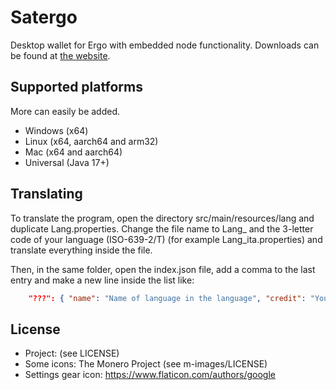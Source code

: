 # Satergo
Desktop wallet for Ergo with embedded node functionality. Downloads can be found at [the website](https://satergo.org).

## Supported platforms
More can easily be added.
- Windows (x64)
- Linux (x64, aarch64 and arm32)
- Mac (x64 and aarch64)
- Universal (Java 17+)

## Translating
To translate the program, open the directory src/main/resources/lang and duplicate Lang.properties.
Change the file name to Lang_ and the 3-letter code of your language (ISO-639-2/T) (for example Lang_ita.properties) and translate everything inside the file.

Then, in the same folder, open the index.json file, add a comma to the last entry and make a new line inside the list like:
```json
	"???": { "name": "Name of language in the language", "credit": "Your contact details (socials, etc.), or your name" }
```

## License
- Project: (see LICENSE)
- Some icons: The Monero Project (see m-images/LICENSE)
- Settings gear icon: https://www.flaticon.com/authors/google
